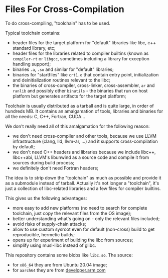 # Files For Cross-Compilation

To do cross-compiling, "toolchain" has to be used.

Typical toolchain contains:
- header files for the target platform for "default" libraries like libc, c++ standard library, etc;
- header files for the libraries related to compiler builtins (known as `compiler-rt` or `libgcc`, sometimes including a library for exception handling support);
- binaries `.a`, `.so` and similar for "default" libraries;
- binaries for "startfiles" like `crt1.o` that contain entry point, initialization and deinitialization routines relevant to the libc;
- the binaries of cross-compiler, cross-linker, cross-assembler, `ar` and `ranlib` and possibly other `binutils` - the binaries that run on host platform but generates artifacts for the target platform;

Toolchain is usually distributed as a tarball and is quite large, in order of hundreds MB.
It contains an amalgamation of tools, libraries and binaries for all the needs: C, C++, Fortran, CUDA...

We don't really need all of this amalgamation for the following reason:
- we don't need cross-compiler and other tools, because we use LLVM infrastructure (clang, lld, llvm-ar, ...) and it supports cross-compilation by default;
- we don't need C++ headers and libraries because we include libc++, libc++abi, LLVM's libunwind as a source code and compile it from sources during build process;
- we definitely don't need Fortran headers;

The idea is to strip down the "toolchain" as much as possible and provide it as a submodule instead of tarball.
Actually it's not longer a "toolchain", it's just a collection of libc-related libraries and a few files for compiler builtins.

This gives us the following advantages:
- more easy to add new platforms (no need to search for complete toolchain, just copy the relevant files from the OS image);
- better understanding what's going on - only the relevant files included;
- avoid risks of supply-chain attacks;
- allow to use custom sysroot even for default (non-cross) build to get reproducible, hermetic builds;
- opens up for experiment of building the libc from sources;
- simplify using musl-libc instead of glibc.

This repository contains some blobs like `libc.so`.
The source:
- for `x86_64` they are from Ubuntu 20.04 image;
- for `aarch64` they are from [developer.arm.com](https://developer.arm.com/-/media/Files/downloads/gnu-a/8.3-2019.03/binrel/gcc-arm-8.3-2019.03-x86_64-aarch64-linux-gnu.tar.xz?revision=2e88a73f-d233-4f96-b1f4-d8b36e9bb0b9&la=en)
